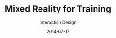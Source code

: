 ---
title: Mixed Reality for Training
subtitle: Interaction Design
layout: default
modal-id: 2
date: 2014-07-17
img: mrtraining.png
thumbnail: mrtraining-thumbnail.png
alt: image-alt
project-date: April 2014
client: Start Bootstrap
category: Web Development
description: <br>Interdisciplinary approaches for the analysis of sports training covered the following elements:<br><br><span style="font-family:Droid serif;"><i><b>· Psychological approach:</b> Motivation, Goal setting, Confidence, Anxiety</i></span><br><span style="font-family:Droid serif;"><i><b>· Physiological approach:</b> Short-term/Long-term physiological reaction</i></span><br><span style="font-family:Droid serif;"><i><b>· Biomechanical approach:</b> Biomechanics, Sports rehabilitation</i></span><br><br>Based on the analysis, we discovered mixed reality sports training's key features:<br><br><span style="font-family:Droid serif; font-style:Italic;"><b>1. First-person view coaching</b></span><br><span style="font-family:Droid serif; font-style:Italic;">&nbsp&nbsp1-1 Psychological approach:</span><br><span style="padding=0px 50px 10.5px 50px; display:inline-block">Appropriate feedback about the correct posture will give the trainee a sense of stability and motivate them.</span><br><span style="font-family:Droid serif; font-style:Italic;">&nbsp&nbsp1-2 Physiological approach:</span> Intuitive and efficient exercise will lead to an increasing amount of training so that people can obtain a strong body.<br><span style="font-family:Droid serif; font-style:Italic;">&nbsp&nbsp1-3 Biomechanical approach:</span> Posture correction during exercise will ensure safety.<br><br><span style="font-family:Droid serif; font-style:Italic;"><b>2. Third-person view coaching</b></span><br><span style="font-family:Droid serif; font-style:Italic;">&nbsp&nbsp2-1 Psychological approach:</span> Exercise manual with self-avatar will provide vicarious experience and confidence.<br><span style="font-family:Droid serif; font-style:Italic;">&nbsp&nbsp2-2 Physiological approach:</span> The self-avatar manual will show understandable contents for appropriate exercise intensity.<br><span style="font-family:Droid serif; font-style:Italic;">&nbsp&nbsp2-3 Biomechanical approach:</span> The intuitive manual will provide insight into the potential consequences of dangerous postures.<br><br><span style="font-family:Droid serif; font-style:Italic;"><b>3. Body estimation</b></span><br><span style="font-family:Droid serif; font-style:Italic;">&nbsp&nbsp3-1 Psychological approach:</span> Observing body changes will be a great stimulus in motivation, and it will give confidence and patience to trainees.<br><span style="font-family:Droid serif; font-style:Italic;">&nbsp&nbsp3-2 Physiological approach:</span> Visualizing body status will help decide the types of exercise.<br><span style="font-family:Droid serif; font-style:Italic;">&nbsp&nbsp3-3 Biomechanical approach:</span> Safe exercise planning will become easier while watching the specific muscle status, like asymmetrical muscles.<br><br><span style="font-family:Droid serif; font-style:Italic;"><b>4. Game simulation</b></span><br><span style="font-family:Droid serif; font-style:Italic;">&nbsp&nbsp4-1 Psychological approach:</span> Trainees will learn how to deal with anxiety and immediate decision problem through immersive training.<br><span style="font-family:Droid serif; font-style:Italic;">&nbsp&nbsp4-2 Physiological approach:</span> Adaptation to the actual game environment will help the formation of muscle memory.<br><span style="font-family:Droid serif; font-style:Italic;">&nbsp&nbsp4-3 Biomechanical approach:</span> Optimal strategies for each player will be acquired and trained.<br><br><span style="font-family:Droid serif; font-style:Italic;"><b>5. Motivator</b></span><br><span style="font-family:Droid serif; font-style:Italic;">&nbsp&nbsp5-1 Psychological approach:</span> Appropriate multi-modal feedback will provide trainees with a more positive self-image, which leads to intrinsic motivation.<br><span style="font-family:Droid serif; font-style:Italic;">&nbsp&nbsp5-2 Physiological approach:</span> Trainees will unleash their potential through encouragement.<br><span style="font-family:Droid serif; font-style:Italic;">&nbsp&nbsp5-3 Biomechanical approach:</span> The physical properties of trainees will give lower anxiety and higher confidence.<br><br><span style="font-family:Droid serif; font-style:Italic;"><b>6. Performance manager</b></span><br><span style="font-family:Droid serif; font-style:Italic;">&nbsp&nbsp6-1 Psychological approach:</span> A customized performance manager will provide users with intrinsic motivation.<br><span style="font-family:Droid serif; font-style:Italic;">&nbsp&nbsp6-2 Physiological approach:</span> The performance manager will suggest flexible goals for long-term training based on the current body condition.<br><span style="font-family:Droid serif; font-style:Italic;">&nbsp&nbsp6-3 Biomechanical approach:</span> The performance manager will take charge of everything, thereby ensuring the trainee's safety through concentrated training.

---